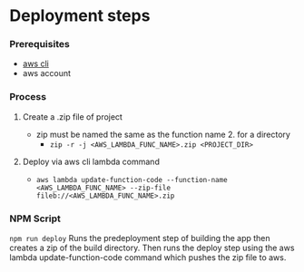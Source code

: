 # Deployment steps


### Prerequisites
- [aws cli](https://aws.amazon.com/cli/)
- aws account

### Process
1. Create a .zip file of project
   - zip must be named the same as the function name
     2. for a directory
        - `zip -r -j <AWS_LAMBDA_FUNC_NAME>.zip <PROJECT_DIR>`

2. Deploy via aws cli lambda command
   - `aws lambda update-function-code --function-name <AWS_LAMBDA_FUNC_NAME> --zip-file fileb://<AWS_LAMBDA_FUNC_NAME>.zip`


### NPM Script

`npm run deploy` Runs the predeployment step of building the app then creates a zip of the build directory.  Then runs the deploy step using the aws lambda update-function-code command which pushes the zip file to aws.
